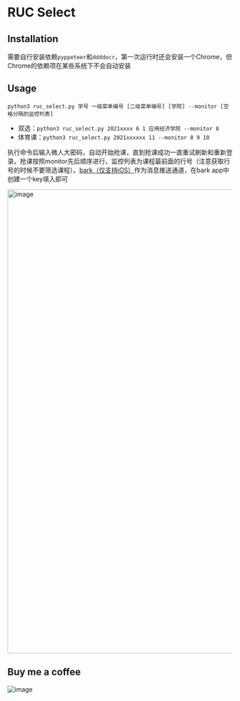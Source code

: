 # RUC Select

## Installation

需要自行安装依赖`pyppeteer`和`ddddocr`，第一次运行时还会安装一个Chrome，但Chrome的依赖项在某些系统下不会自动安装

## Usage

```
python3 ruc_select.py 学号 一级菜单编号 [二级菜单编号] [学院] --monitor [空格分隔的监控列表]
```

- 双选：`python3 ruc_select.py 2021xxxx 6 1 应用经济学院 --monitor 8`
- 体育课：`python3 ruc_select.py 2021xxxxxx 11 --monitor 8 9 10`

执行命令后输入微人大密码，自动开始抢课，直到抢课成功一直重试刷新和重新登录。抢课按照monitor先后顺序进行，监控列表为课程最前面的行号（注意获取行号的时候不要筛选课程）。[bark（仅支持iOS）](https://apps.apple.com/us/app/bark-customed-notifications/id1403753865)作为消息推送通道，在bark app中创建一个key填入即可

<img width="1040" alt="image" src="https://github.com/huyiwen/RUCSelect/assets/5737212/251c3250-2eb4-441c-b6fb-6e09f35cbc9e">

## Buy me a coffee

![image](https://github.com/huyiwen/RUCSelect/assets/5737212/cc48ba3d-a386-45a8-8c5a-9aae96a9b198)
